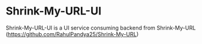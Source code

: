 # Shrink-My-URL-UI
Shrink-My-URL-UI is a UI service consuming backend from Shrink-My-URL (https://github.com/RahulPandya25/Shrink-My-URL)
